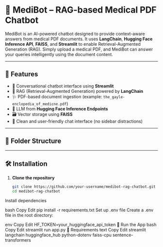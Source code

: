 # 🧠 MediBot – RAG-based Medical PDF Chatbot

MediBot is an AI-powered chatbot designed to provide context-aware answers from medical PDF documents. It uses **LangChain**, **Hugging Face Inference API**, **FAISS**, and **Streamlit** to enable Retrieval-Augmented Generation (RAG). Simply upload a medical PDF, and MediBot can answer your queries intelligently using the document content.

---

## 🚀 Features

- 💬 Conversational chatbot interface using **Streamlit**
- 🧠 RAG (Retrieval-Augmented Generation) powered by **LangChain**
- 🩺 PDF-based document ingestion (example: `the_gayle-enclopedia_of_medicne.pdf`)
- 🤖 LLM from **Hugging Face Inference Endpoints**
- 🗃️ Vector storage using **FAISS**
- 🎨 Clean and user-friendly chat interface (no sidebar distractions)

---

## 📂 Folder Structure


---

## 🛠️ Installation

1. **Clone the repository**
   ```bash
   git clone https://github.com/your-username/medibot-rag-chatbot.git
   cd medibot-rag-chatbot
Install dependencies

bash
Copy
Edit
pip install -r requirements.txt
Set up .env file
Create a .env file in the root directory:

env
Copy
Edit
HF_TOKEN=your_huggingface_api_token
🧪 Run the App
bash
Copy
Edit
streamlit run app.py
📌 Requirements
text
Copy
Edit
streamlit
langchain
huggingface_hub
python-dotenv
faiss-cpu
sentence-transformers
